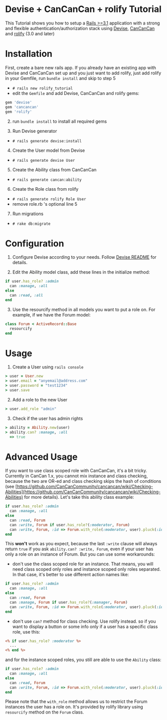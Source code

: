 # Devise + CanCanCan + rolify Tutorial

This Tutorial shows you how to setup a [Rails >=3.1](http://rubyonrails.org/) application with a strong and flexible authentication/authorization stack using [Devise](https://github.com/plataformatec/devise), [CanCanCan](https://github.com/CanCanCommunity/cancancan) and [rolify](https://github.com/EppO/rolify) (3.0 and later)

# Installation

First, create a bare new rails app. If you already have an existing app with Devise and CanCanCan set up and you just want to add rolify, just add rolify in your Gemfile, run `bundle install` and skip to step 5
  * `# rails new rolify_tutorial`
  * edit the `Gemfile` and add Devise, CanCanCan and rolify gems:
```ruby
gem 'devise'
gem 'cancancan'
gem 'rolify'
```

2. run `bundle install` to install all required gems

3. Run Devise generator
  * `# rails generate devise:install`

4. Create the User model from Devise
  * `# rails generate devise User`

5. Create the Ability class from CanCanCan
  * `# rails generate cancan:ability`

6. Create the Role class from rolify
  * `# rails generate rolify Role User`
  * remove role.rb 's optional line 5

7. Run migrations
  * `# rake db:migrate`

# Configuration

1. Configure Devise according to your needs. Follow [Devise README](https://github.com/plataformatec/devise/blob/master/README.md) for details.

2. Edit the Ability model class, add these lines in the initialize method:

```ruby
if user.has_role? :admin
  can :manage, :all
else
  can :read, :all
end
```

3. Use the resourcify method in all models you want to put a role on. For example, if we have the Forum model:

```ruby
class Forum < ActiveRecord::Base
  resourcify
end
```

# Usage

1. Create a User using `rails console`

```ruby
> user = User.new
> user.email = "anyemail@address.com"
> user.password = "test1234"
> user.save
```

2. Add a role to the new User

```ruby
> user.add_role "admin"
```

3. Check if the user has admin rights

```ruby
> ability = Ability.new(user)
> ability.can? :manage, :all
  => true
```

# Advanced Usage

If you want to use class scoped role with CanCanCan, it's a bit tricky. Currently in CanCan 1.x, you cannot  mix instance and class checking, because the two are OR-ed and class checking skips the hash of conditions (see [https://github.com/CanCanCommunity/cancancan/wiki/Checking-Abilities](https://github.com/CanCanCommunity/cancancan/wiki/Checking-Abilities) for more details). 
Let's take this ability class example:

```ruby
if user.has_role? :admin
  can :manage, :all
else
  can :read, Forum
  can :write, Forum if user.has_role?(:moderator, Forum)
  can :write, Forum, :id => Forum.with_role(:moderator, user).pluck(:id)
end
```

This **won't** work as you expect, because the last ``:write`` clause will always return ``true`` if you ask ``ability.can? :write, Forum``, even if your user has only a role on an instance of Forum.
But you can use some workarounds: 

* don't use the class scoped role for an instance. That means, you will need class scoped only roles and instance scoped only roles separated. In that case, it's better to use different action names like:

```ruby
if user.has_role? :admin
  can :manage, :all
else
  can :read, Forum
  can :manage, Forum if user.has_role?(:manager, Forum)
  can :write, Forum, :id => Forum.with_role(:moderator, user).pluck(:id)
end
```

* don't use ``can?`` method for class checking. Use rolify instead. so if you want to display a button or some info only if a user has a specific class role, use this:

```rhtml
<% if user.has_role? :moderator %>
  ...
<% end %>
```

and for the instance scoped roles, you still are able to use the ``Ability`` class:

```ruby
if user.has_role? :admin
  can :manage, :all
else
  can :read, Forum
  can :write, Forum, :id => Forum.with_role(:moderator, user).pluck(:id)
end
```

Please note that the ``with_role`` method allows us to restrict the Forum instances the user has a role on. It's provided by rolify library using ``resourcify`` method on the ``Forum`` class.